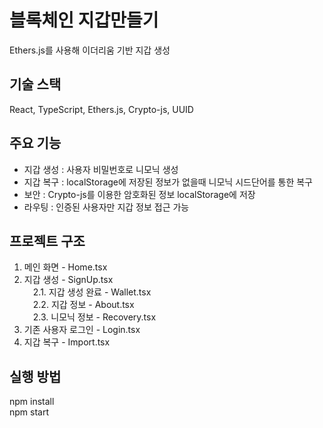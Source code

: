 # 블록체인 지갑만들기
Ethers.js를 사용해 이더리움 기반 지갑 생성

## 기술 스택
React, TypeScript, Ethers.js, Crypto-js, UUID

## 주요 기능
- 지갑 생성 : 사용자 비밀번호로 니모닉 생성
- 지갑 복구 : localStorage에 저장된 정보가 없을때 니모닉 시드단어를 통한 복구 
- 보안 : Crypto-js를 이용한 암호화된 정보 localStorage에 저장
- 라우팅 : 인증된 사용자만 지갑 정보 접근 가능

## 프로젝트 구조
1. 메인 화면 - Home.tsx
2. 지갑 생성 - SignUp.tsx  
 2.1. 지갑 생성 완료 - Wallet.tsx  
 2.2. 지갑 정보 - About.tsx  
 2.3. 니모닉 정보 - Recovery.tsx
3. 기존 사용자 로그인 - Login.tsx
4. 지갑 복구 - Import.tsx

## 실행 방법
npm install  
npm start
